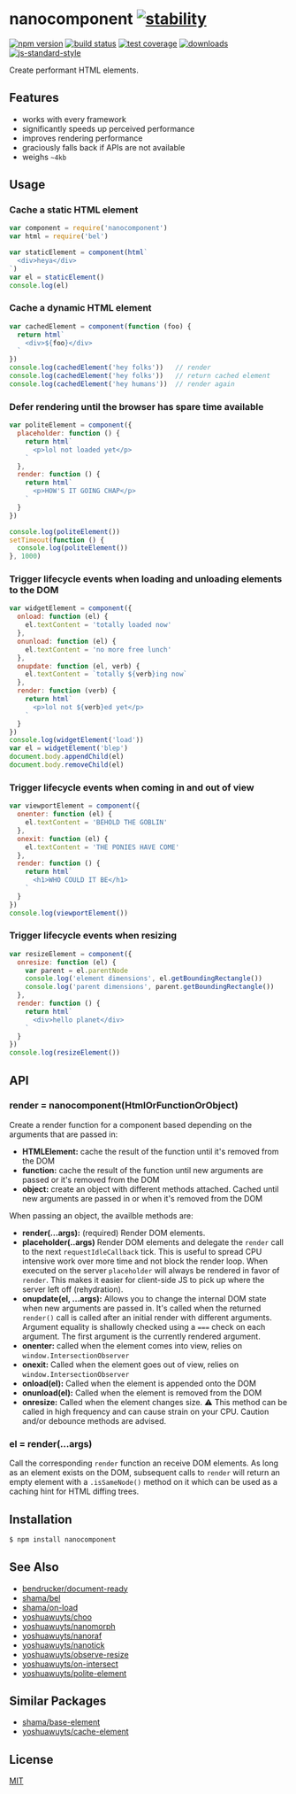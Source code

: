 # nanocomponent [![stability][0]][1]
[![npm version][2]][3] [![build status][4]][5] [![test coverage][6]][7]
[![downloads][8]][9] [![js-standard-style][10]][11]

Create performant HTML elements.

## Features
- works with every framework
- significantly speeds up perceived performance
- improves rendering performance
- graciously falls back if APIs are not available
- weighs `~4kb`

## Usage
### Cache a static HTML element
```js
var component = require('nanocomponent')
var html = require('bel')

var staticElement = component(html`
  <div>heya</div>
`)
var el = staticElement()
console.log(el)
```

### Cache a dynamic HTML element
```js
var cachedElement = component(function (foo) {
  return html`
    <div>${foo}</div>
  `
})
console.log(cachedElement('hey folks'))   // render
console.log(cachedElement('hey folks'))   // return cached element
console.log(cachedElement('hey humans'))  // render again
```

### Defer rendering until the browser has spare time available
```js
var politeElement = component({
  placeholder: function () {
    return html`
      <p>lol not loaded yet</p>
    `
  },
  render: function () {
    return html`
      <p>HOW'S IT GOING CHAP</p>
    `
  }
})

console.log(politeElement())
setTimeout(function () {
  console.log(politeElement())
}, 1000)
```

### Trigger lifecycle events when loading and unloading elements to the DOM
```js
var widgetElement = component({
  onload: function (el) {
    el.textContent = 'totally loaded now'
  },
  onunload: function (el) {
    el.textContent = 'no more free lunch'
  },
  onupdate: function (el, verb) {
    el.textContent = `totally ${verb}ing now`
  },
  render: function (verb) {
    return html`
      <p>lol not ${verb}ed yet</p>
    `
  }
})
console.log(widgetElement('load'))
var el = widgetElement('blep')
document.body.appendChild(el)
document.body.removeChild(el)
```

### Trigger lifecycle events when coming in and out of view
```js
var viewportElement = component({
  onenter: function (el) {
    el.textContent = 'BEHOLD THE GOBLIN'
  },
  onexit: function (el) {
    el.textContent = 'THE PONIES HAVE COME'
  },
  render: function () {
    return html`
      <h1>WHO COULD IT BE</h1>
    `
  }
})
console.log(viewportElement())
```

### Trigger lifecycle events when resizing
```js
var resizeElement = component({
  onresize: function (el) {
    var parent = el.parentNode
    console.log('element dimensions', el.getBoundingRectangle())
    console.log('parent dimensions', parent.getBoundingRectangle())
  },
  render: function () {
    return html`
      <div>hello planet</div>
    `
  }
})
console.log(resizeElement())
```

## API
### render = nanocomponent(HtmlOrFunctionOrObject)
Create a render function for a component based depending on the arguments that
are passed in:
- __HTMLElement:__ cache the result of the function until it's removed from the
    DOM
- __function:__ cache the result of the function until new arguments are passed
    or it's removed from the DOM
- __object:__ create an object with different methods attached. Cached until
    new arguments are passed in or when it's removed from the DOM

When passing an object, the availble methods are:
- __render(...args):__ (required) Render DOM elements.
- __placeholder(..args)__ Render DOM elements and delegate the `render` call to
  the next `requestIdleCallback` tick. This is useful to spread CPU intensive
  work over more time and not block the render loop. When executed on the
  server `placeholder` will always be rendered in favor of `render`. This makes
  it easier for client-side JS to pick up where the server left off
  (rehydration).
- __onupdate(el, ...args):__ Allows you to change the internal DOM state when
  new arguments are passed in. It's called when the returned `render()` call is
  called after an initial render with different arguments. Argument equality is
  shallowly checked using a `===` check on each argument. The first argument is
  the currently rendered argument.
- __onenter:__ called when the element comes into view, relies on
  `window.IntersectionObserver`
- __onexit:__ Called when the element goes out of view, relies on
  `window.IntersectionObserver`
- __onload(el):__ Called when the element is appended onto the DOM
- __onunload(el):__ Called when the element is removed from the DOM
- __onresize:__ Called when the element changes size. :warning: This method can
  be called in high frequency and can cause strain on your CPU. Caution and/or
  debounce methods are advised.

### el = render(...args)
Call the corresponding `render` function an receive DOM elements. As long as an
element exists on the DOM, subsequent calls to `render` will return an empty
element with a `.isSameNode()` method on it which can be used as a caching hint
for HTML diffing trees.

## Installation
```sh
$ npm install nanocomponent
```

## See Also
- [bendrucker/document-ready](https://github.com/bendrucker/document-ready)
- [shama/bel](https://github.com/shama/bel)
- [shama/on-load](https://github.com/shama/on-load)
- [yoshuawuyts/choo](https://github.com/yoshuawuyts/choo)
- [yoshuawuyts/nanomorph](https://github.com/yoshuawuyts/nanomorph)
- [yoshuawuyts/nanoraf](https://github.com/yoshuawuyts/nanoraf)
- [yoshuawuyts/nanotick](https://github.com/yoshuawuyts/nanotick)
- [yoshuawuyts/observe-resize](https://github.com/yoshuawuyts/observe-resize)
- [yoshuawuyts/on-intersect](https://github.com/yoshuawuyts/on-intersect)
- [yoshuawuyts/polite-element](https://github.com/yoshuawuyts/polite-element)

## Similar Packages
- [shama/base-element](https://github.com/shama/base-element)
- [yoshuawuyts/cache-element](https://github.com/yoshuawuyts/cache-element)

## License
[MIT](https://tldrlegal.com/license/mit-license)

[0]: https://img.shields.io/badge/stability-experimental-orange.svg?style=flat-square
[1]: https://nodejs.org/api/documentation.html#documentation_stability_index
[2]: https://img.shields.io/npm/v/nanocomponent.svg?style=flat-square
[3]: https://npmjs.org/package/nanocomponent
[4]: https://img.shields.io/travis/yoshuawuyts/nanocomponent/master.svg?style=flat-square
[5]: https://travis-ci.org/yoshuawuyts/nanocomponent
[6]: https://img.shields.io/codecov/c/github/yoshuawuyts/nanocomponent/master.svg?style=flat-square
[7]: https://codecov.io/github/yoshuawuyts/nanocomponent
[8]: http://img.shields.io/npm/dm/nanocomponent.svg?style=flat-square
[9]: https://npmjs.org/package/nanocomponent
[10]: https://img.shields.io/badge/code%20style-standard-brightgreen.svg?style=flat-square
[11]: https://github.com/feross/standard
